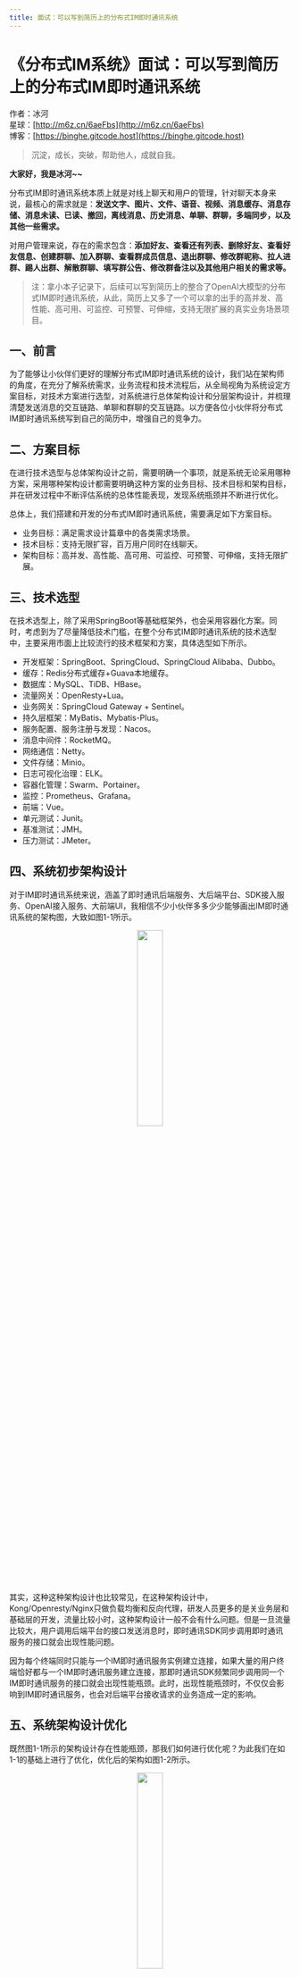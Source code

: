 ```yaml
---
title: 面试：可以写到简历上的分布式IM即时通讯系统
---
```


# 《分布式IM系统》面试：可以写到简历上的分布式IM即时通讯系统

作者：冰河
<br/>星球：[http://m6z.cn/6aeFbs](http://m6z.cn/6aeFbs)
<br/>博客：[https://binghe.gitcode.host](https://binghe.gitcode.host)

> 沉淀，成长，突破，帮助他人，成就自我。

**大家好，我是冰河~~**

分布式IM即时通讯系统本质上就是对线上聊天和用户的管理，针对聊天本身来说，最核心的需求就是：**发送文字、图片、文件、语音、视频、消息缓存、消息存储、消息未读、已读、撤回，离线消息、历史消息、单聊、群聊，多端同步，以及其他一些需求。**

对用户管理来说，存在的需求包含：**添加好友、查看还有列表、删除好友、查看好友信息、创建群聊、加入群聊、查看群成员信息、退出群聊、修改群昵称、拉人进群、踢人出群、解散群聊、填写群公告、修改群备注以及其他用户相关的需求等。**

> 注：拿小本子记录下，后续可以写到简历上的整合了OpenAI大模型的分布式IM即时通讯系统，从此，简历上又多了一个可以拿的出手的高并发、高性能、高可用、可监控、可预警、可伸缩，支持无限扩展的真实业务场景项目。

## 一、前言

为了能够让小伙伴们更好的理解分布式IM即时通讯系统的设计，我们站在架构师的角度，在充分了解系统需求，业务流程和技术流程后，从全局视角为系统设定方案目标，对技术方案进行选型，对系统进行总体架构设计和分层架构设计，并梳理清楚发送消息的交互链路、单聊和群聊的交互链路。以方便各位小伙伴将分布式IM即时通讯系统写到自己的简历中，增强自己的竞争力。

## 二、方案目标

在进行技术选型与总体架构设计之前，需要明确一个事项，就是系统无论采用哪种方案，采用哪种架构设计都需要明确这种方案的业务目标、技术目标和架构目标，并在研发过程中不断评估系统的总体性能表现，发现系统瓶颈并不断进行优化。

总体上，我们搭建和开发的分布式IM即时通讯系统，需要满足如下方案目标。

* 业务目标：满足需求设计篇章中的各类需求场景。
* 技术目标：支持无限扩容，百万用户同时在线聊天。
* 架构目标：高并发、高性能、高可用、可监控、可预警、可伸缩，支持无限扩展。

## 三、技术选型

在技术选型上，除了采用SpringBoot等基础框架外，也会采用容器化方案。同时，考虑到为了尽量降低技术门槛，在整个分布式IM即时通讯系统的技术选型中，主要采用市面上比较流行的技术框架和方案，具体选型如下所示。

* 开发框架：SpringBoot、SpringCloud、SpringCloud Alibaba、Dubbo。
* 缓存：Redis分布式缓存+Guava本地缓存。
* 数据库：MySQL、TiDB、HBase。
* 流量网关：OpenResty+Lua。
* 业务网关：SpringCloud Gateway + Sentinel。
* 持久层框架：MyBatis、Mybatis-Plus。
* 服务配置、服务注册与发现：Nacos。
* 消息中间件：RocketMQ。
* 网络通信：Netty。
* 文件存储：Minio。
* 日志可视化治理：ELK。
* 容器化管理：Swarm、Portainer。
* 监控：Prometheus、Grafana。
* 前端：Vue。
* 单元测试：Junit。
* 基准测试：JMH。
* 压力测试：JMeter。

## 四、系统初步架构设计

对于IM即时通讯系统来说，涵盖了即时通讯后端服务、大后端平台、SDK接入服务、OpenAI接入服务、大前端UI，我相信不少小伙伴多多少少能够画出IM即时通讯系统的架构图，大致如图1-1所示。

<div align="center">
    <img src="https://binghe.gitcode.host/images/project/im/2023-11-29-001.png?raw=true" width="30%">
    <br/>
</div>

其实，这种这种架构设计也比较常见，在这种架构设计中，Kong/Openresty/Nginx只做负载均衡和反向代理，研发人员更多的是关业务层和基础层的开发，流量比较小时，这种架构设计一般不会有什么问题。但是一旦流量比较大，用户调用后端平台的接口发送消息时，即时通讯SDK同步调用即时通讯服务的接口就会出现性能问题。

因为每个终端同时只能与一个IM即时通讯服务实例建立连接，如果大量的用户终端恰好都与一个IM即时通讯服务建立连接，那即时通讯SDK频繁同步调用同一个IM即时通讯服务的接口就会出现性能瓶颈。此时，出现性能瓶颈时，不仅仅会影响到IM即时通讯服务，也会对后端平台接收请求的业务造成一定的影响。

## 五、系统架构设计优化

既然图1-1所示的架构设计存在性能瓶颈，那我们如何进行优化呢？为此我们在如1-1的基础上进行了优化，优化后的架构如图1-2所示。

<div align="center">
    <img src="https://binghe.gitcode.host/images/project/im/2023-11-29-002.png?raw=true" width="30%">
    <br/>
</div>

对比图1-1和图1-2可以看出，在屏蔽掉技术实现细节的前提下，我们将对业务的校验和流量管控进行前置化，放大Kong/OpenResty/Nginx的职责，使得这些软件不仅具备反向代理和负载均衡的功能，还能实现限流、黑白名单、流量管控、业务校验等功能。

也就是说，在这种架构模式下，我们充分发挥了整个分布式IM即时通讯系统的入口职责，充分利用Kong/OpenResty/Nginx的高并发、高吞吐量的能力，尽量将大部分无效请求挡在整个系统之外。例如，用户在没登录系统的前提下，就尝试调用发送消息、添加好友、添加群组等等接口。这样会大大减轻后台平台的业务压力。

除了在Kong/OpenResty/Nginx中实现限流、黑白名单、流量管控、业务校验等功能外，我们还引入了业务网关集群，实现限流、降级、熔断、流控、校验、鉴权等功能，进一步保证下游系统的稳定性和安全。

为了解决大量用户终端恰好连接到同一个IM即时通讯服务实例，IM即时通讯SDK频繁调用同一个IM即时通讯服务实例的接口造成的性能问题。我们在IM即时通讯服务SDK与IM即时通讯服务之间引入了RocketMQ集群。

IM即时通讯服务集群中的每一个IM即时通讯服务实例在集群中都有一个唯一的ID，并且每个IM即时通讯服务实例在启动后，只会监听RocketMQ中与自身ID相关的Topic。这样每个IM即时通讯服务只会收到与自身ID相关的Topic中的消息，不会接收所有的消息。

当用户登录系统后，就会与IM即时通讯服务建立长连接，并且会以用户ID和终端为Key，以IM即时通讯服务的ID为value，将其存储到分布式缓存中。同时，会以用户ID和终端为Key，以用户终端与IM即时通讯服务建立的长连接为value，将其存储到IM即时通讯服务本地内存中。

当用户调用后端平台的接口发消息时，会带上目标用户的ID，并且在IM即时通讯SDK中会指定用户登录的终端设备，最终会通过IM即时通讯SDK向RocketMQ发送消息，此时IM即时通讯SDK会根据目标用户ID和终端从分布式缓存中获取目标用户连接的IM即时通讯服务的ID，并向此ID相关的Topic发送消息。此时与目标用户建立长连接的IM即时通讯服务就会接收到RocketMQ中的消息，随后根据用户ID和终端从本地缓存中获取到与用户终端建立的长连接，并基于此长连接向用户推送消息。

那么问题来了：这种架构设计还有进一步优化的空间吗？

## 六、容器化架构设计

为进一步增强分布式IM即时通讯系统的性能、可用性和弹性伸缩能力，我们可以对分布式IM即时通讯系统进行容器化架构设计，如图1-3所示。

<div align="center">
    <img src="https://binghe.gitcode.host/images/project/im/2023-11-29-003.png?raw=true" width="30%">
    <br/>
</div>

可以看到，我们对分布式IM即时通讯系统的架构设计进行了进一步优化，采用了容器化架构设计。在原有架构的基础上，我们进行了如下改进和优化。

**（1）基础支撑服务**

基础支撑服务会由各种基础中间件、数据存储服务、以及监控服务实现，包含：MySQL数据库、TiDB数据库、HBase、Redis缓存、RocketMQ消息队列、Prometheus监控和Portainer容器管理等基础中间件实现，基础支撑服务会对整个分布式IM即时通讯系统提供最基础的数据、传输、监控和容器管理等服务。

**（2）容器化**

在容器化层面，会通过Docker、Swarm和Portainer实现，其中，会基于Swarm和Portainer对容器化进行管理。

**（3）其他基础性功能实现**

除了上述分层架构外，对于建设分布式IM即时通讯系统来说，还要考虑异常监控、服务注册与发现、可视化、服务降级与兜底数据、服务限流、服务容灾、容量规划与扩缩容和全链路压测等。

## 七、DDD分层业务架构设计

在分布式IM即时通讯系统中，不管是大后端平台，还是IM即时通讯服务，我们都会对业务层的代码采用分层业务架构，这里，可以借鉴DDD的分层架构思想，将代码总体上分成展示层、应用层、领域层和基础设施层四个层次，但是，考虑到分布式IM即时通讯系统的特殊性，又不会严格按照DDD的原则来设计代码分层，具体按照如图1-4所示。

<div align="center">
    <img src="https://binghe.gitcode.host/images/project/im/2023-11-29-004.png?raw=true" width="30%">
    <br/>
</div>

可以看到，分布式IM即时通讯系统会借鉴DDD的设计思想，但是不会完全按照DDD的方式进行设计。

**（1）展示层**

展示层，也叫做用户UI层，是DDD设计的最上层，对外提供API接口，接收客户端请求，解析参数，返回结果数据，并对异常进行处理。

**（2）应用层**

应用层，也叫做Application层，应用层主要处理容易变化的业务场景，可对相关的事件、调度和其他聚合操作进行相关的处理。

**（3）领域层**

领域层，也叫做Domain层，领域层可以说是DDD设计的精髓所在，它是将业务系统中相对不变的部分抽象出来封装成领域模型。

**在分布式IM即时通讯系统的设计中，领域层基本不会依赖其他层，也不会依赖基础设施层，这里是与DDD设计存在区别的地方。**

**（4）基础设施层**

基础设施层，也叫做Infrastructure层，基础设施层会对其他各层提供通用的基础能力，在分布式IM即时通讯系统中，就包括了缓存、通用工具类、消息、系统的持久化机制等。

## 八、发送消息交互链路

在分布式IM即时通讯系统中，我们忽略掉其他一些细节信息，重点关注下发送消息的交互链路逻辑。不管是单聊还是群聊，最终都需要通过IM即时通讯服务将消息推送给用户的终端。此时发送消息的流程如图1-5所示。

<div align="center">
    <img src="https://binghe.gitcode.host/images/project/im/2023-11-28-002.png?raw=true" width="30%">
    <br/>
</div>

可以看到，用户在分布式IM即时通讯系统发送消息时，不管是单聊还是群聊，最终的消息都会推送到用户登录的终端设备上。假设此时用户A给用户B发送消息，或者用户A和用户B在同一个群组，用户A向群组发送消息，用户B接收消息的主要流程如下。

（1）用户A调用后端平台的接口向用户B发送消息，并且发送的消息中会带有用户B的ID以及终端信息。

（2）后端平台将消息缓存起来，并且会将消息异步写入消息库。

（3）后端平台从Redis中获取用户B连接的IM即时通讯服务的ID。

（4）后端平台获取到用户B连接的IM即时通讯服务的ID后，会向RocketMQ中用户B连接的IM即时通讯服务ID对应的Topic发送消息。

（5）IM即时通讯服务会监听自身服务ID对应的RocketMQ中Topic的消息，此时，用户B连接的IM即时通讯服务会接收到消息。

（6）IM即时通讯服务接收到消息后，会根据用户B的ID以及终端信息从缓存中获取用户B与IM即时通讯服务建立的连接，并且通过这个连接向用户B推送消息。

要实现如上发送消息的流程，前提是要满足如下条件。

（1）后端平台满足分布式条件，可随时横向扩展。

（2）IM即时通讯服务满足分布式条件，可随时横向扩展。

（3）每个启动的IM即时通讯服务实例在集群中都有一个唯一的ID。

（4）每个IM即时通讯服务，都只监听自身ID对应的RocketMQ中Topic的消息。

（4）用户登录分布式IM即时通讯系统后，会与IM即时通讯服务建立长连接，并且会根据用户ID和所在的终端缓存长连接，同时会根据用户ID和所在的终端将连接的IM即时通讯服务的ID缓存到Redis。

（6）用户发送消息时，会根据目标用户的ID和终端从Redis中获取IM即时通讯服务的ID，进而向当前IM即时通讯服务的ID对应的RocketMQ的Topic发送消息。

（7）对应的IM即时通讯服务监听并接收到RocketMQ消息后，会根据目标用户的ID和终端从缓存中获取到用户的连接信息，向目标用户推送消息。

## 九、单聊交互链路

单聊就是在分布式IM即时通讯系统中，一个用户直接与另外一个用户聊天，也就是一对一的聊天。在这种场景下，很有可能单聊的两个用户中，出现用户不在线的情况。例如，用户A给用户B发送消息时，用户B可能不在线。此时，我们就需要将用户A向用户B发送的消息存储起来。其实，在我们实现的分布式IM即时通讯系统中，无论把用户B是否在线，都会存储消息记录。当用户B登录系统后，将消息同步给用户B，如图1-6所示。

<div align="center">
    <img src="https://binghe.gitcode.host/images/project/im/2023-11-28-003.png?raw=true" width="30%">
    <br/>
</div>

可以看到，用户A向用户B发送消息时，如果用户B在线，就可以按照发送消息的交互链路向用户B发送消息了。如果用户B不在线，此时就无法向用户B正常推送消息。当用户B登录分布式IM即时通讯系统后，就会调用后端平台的接口拉取所有未读消息，并通过用户B在线流程向用户B推送消息。

## 十、群聊交互链路

群聊就是在分布式IM即时通讯系统中，多个用户在同一个群组中进行聊天，此时在发送消息时，我们可以通过群组ID找出群内所有在线的用户，将消息即时发送给在线的用户。那些未在线的用户就按照单聊未在线的用户进行处理，如图1-7所示。

<div align="center">
    <img src="https://binghe.gitcode.host/images/project/im/2023-11-28-004.png?raw=true" width="30%">
    <br/>
</div>

可以看到，群聊的交互链路流程如下所示。

（1）用户调用后端平台的接口向群组发送消息。

（2）后端平台将消息缓存并异步写入消息库。

（3）由于是向群组发送消息，群里有多个用户，此时就会从Redis中获取所有用户连接的IM即时通讯服务ID列表。

（4）对用户按照服务ID分组，将相同服务ID下的用户分在同一个逻辑分组里，方便后续推送消息，并且会记录未在线的用户列表。

（5）循环向每个服务ID对应的RocketMQ中的Topic发送消息。

（6）广播处理未在线用户的未读消息ID。

（7）IM即时通讯服务会监听自身服务ID对应的Topic，会随时接收推送到自身服务的消息。

（8）当IM即时通讯服务接收到消息后，此时用户掉线，或者用户不在线，向用户推送消息就会失败，或者未查询到用户与IM即时通讯服务建立的连接，就不会向用户推送消息。

（9）当用户登录分布式IM即时通讯系统后，会从后端平台拉取历史（离线）消息，并通过用户在线的流程，向用户推送消息。

**好了，看到这里，你明白如何设计一个高度可扩展的分布式IM即时通讯系统了吗？赶紧拿本子记录下你学到的知识，将其整理到简历上吧！**

## 十一、写在最后

这些真实场景的项目设计，在冰河的知识星球除了分布式IM即时通讯系统外，还有其他5个项目，这些项目的需求、方案、架构、落地等均来自互联网真实业务场景，让你真正学到互联网大厂的业务与技术落地方案，将其有效转化为自己的知识储备。

年底最大力度优惠，原价299，扫码立减200，加入星球学习。

<div align="center">
    <img src="https://binghe.gitcode.host/images/personal/xingqiu_149.png?raw=true" width="80%">
    <br/>
</div>

加入星球后，记得查看置顶消息，申请代码权限等。并且课程汇总里面有往期项目、课程专栏、学习路线，还有1000+套精美简历模板和面试技巧等内容。

**好了，今天就到这儿吧，我是冰河，我们下期见~~**